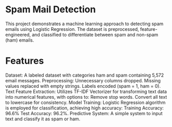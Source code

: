# Spam Mail Detection

This project demonstrates a machine learning approach to detecting spam emails using Logistic Regression. The dataset is preprocessed, feature-engineered, and classified to differentiate between spam and non-spam (ham) emails.

# Features
Dataset: A labeled dataset with categories ham and spam containing 5,572 email messages.
Preprocessing:
Unnecessary columns dropped.
Missing values replaced with empty strings.
Labels encoded (spam = 1, ham = 0).
Text Feature Extraction: Utilizes TF-IDF Vectorizer for transforming text data into numerical features, with options to:
Remove stop words.
Convert all text to lowercase for consistency.
Model Training: Logistic Regression algorithm is employed for classification, achieving high accuracy:
Training Accuracy: 96.6%
Test Accuracy: 96.2%.
Predictive System: A simple system to input text and classify it as spam or ham.
